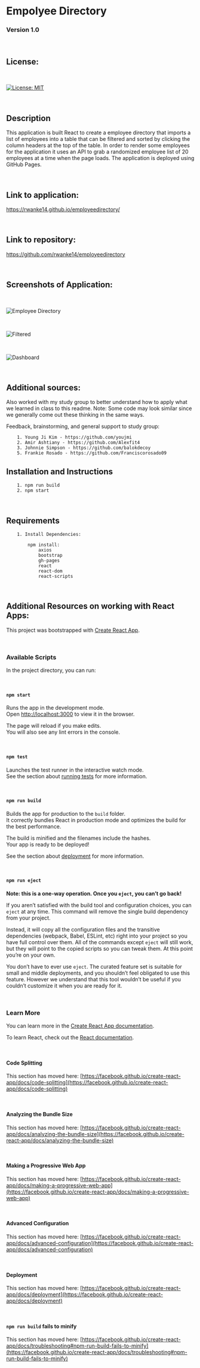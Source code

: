 # Empolyee Directory

### Version 1.0

<br>

## License:

<br>

[![License: MIT](https://img.shields.io/badge/License-MIT-yellow.svg)](https://opensource.org/licenses/MIT)

<br>

## Description

This application is built React to create a employee directory that imports a list of employees into a table that can be filtered and sorted by clicking the column headers at the top of the table. In order to render some employees for the application it uses an API to grab a randomized employee list of 20 employees at a time when the page loads. The application is deployed using GitHub Pages.

<br>

## Link to application:

https://rwanke14.github.io/employeedirectory/

<br>

## Link to repository:

https://github.com/rwanke14/employeedirectory

<br>

## Screenshots of Application:

<br>

![Employee Directory](./images/employeedirectory.png)

<br>

![Filtered](./images/filtered.png)

<br>

![Dashboard](./images/sorted.png)

<br>

## Additional sources:

Also worked with my study group to better understand how to apply what we learned in class to this readme. Note: Some code may look similar since we generally come out these thinking in the same ways. 

Feedback, brainstorming, and general support to study group:

        1. Young Ji Kim - https://github.com/youjmi
        2. Amir Ashtiany - https://github.com/Alexfit4
        3. Johnnie Simpson - https://github.com/balokdecoy
        5. Frankie Rosado - https://github.com/Franciscorosado09

## Installation and Instructions

        1. npm run build
        2. npm start
<br>

## Requirements

        1. Install Dependencies:

            npm install:
                axios
                bootstrap
                gh-pages
                react
                react-dom
                react-scripts

<br>

## Additional Resources on working with React Apps:

This project was bootstrapped with [Create React App](https://github.com/facebook/create-react-app).

<br>

### Available Scripts

In the project directory, you can run:

<br>

#### `npm start`

Runs the app in the development mode.\
Open [http://localhost:3000](http://localhost:3000) to view it in the browser.

The page will reload if you make edits.\
You will also see any lint errors in the console.

<br>

#### `npm test`

Launches the test runner in the interactive watch mode.\
See the section about [running tests](https://facebook.github.io/create-react-app/docs/running-tests) for more information.

<br>

#### `npm run build`

Builds the app for production to the `build` folder.\
It correctly bundles React in production mode and optimizes the build for the best performance.

The build is minified and the filenames include the hashes.\
Your app is ready to be deployed!

See the section about [deployment](https://facebook.github.io/create-react-app/docs/deployment) for more information.

<br>

#### `npm run eject`

**Note: this is a one-way operation. Once you `eject`, you can’t go back!**

If you aren’t satisfied with the build tool and configuration choices, you can `eject` at any time. This command will remove the single build dependency from your project.

Instead, it will copy all the configuration files and the transitive dependencies (webpack, Babel, ESLint, etc) right into your project so you have full control over them. All of the commands except `eject` will still work, but they will point to the copied scripts so you can tweak them. At this point you’re on your own.

You don’t have to ever use `eject`. The curated feature set is suitable for small and middle deployments, and you shouldn’t feel obligated to use this feature. However we understand that this tool wouldn’t be useful if you couldn’t customize it when you are ready for it.

<br>

### Learn More

You can learn more in the [Create React App documentation](https://facebook.github.io/create-react-app/docs/getting-started).

To learn React, check out the [React documentation](https://reactjs.org/).

<br>

#### Code Splitting

This section has moved here: [https://facebook.github.io/create-react-app/docs/code-splitting](https://facebook.github.io/create-react-app/docs/code-splitting)

<br>

#### Analyzing the Bundle Size

This section has moved here: [https://facebook.github.io/create-react-app/docs/analyzing-the-bundle-size](https://facebook.github.io/create-react-app/docs/analyzing-the-bundle-size)

<br>

#### Making a Progressive Web App

This section has moved here: [https://facebook.github.io/create-react-app/docs/making-a-progressive-web-app](https://facebook.github.io/create-react-app/docs/making-a-progressive-web-app)

<br>

#### Advanced Configuration

This section has moved here: [https://facebook.github.io/create-react-app/docs/advanced-configuration](https://facebook.github.io/create-react-app/docs/advanced-configuration)

<br>

#### Deployment

This section has moved here: [https://facebook.github.io/create-react-app/docs/deployment](https://facebook.github.io/create-react-app/docs/deployment)

<br>

#### `npm run build` fails to minify

This section has moved here: [https://facebook.github.io/create-react-app/docs/troubleshooting#npm-run-build-fails-to-minify](https://facebook.github.io/create-react-app/docs/troubleshooting#npm-run-build-fails-to-minify)
